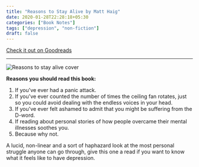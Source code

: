 ```yaml
---
title: "Reasons to Stay Alive by Matt Haig"
date: 2020-01-28T22:28:18+05:30
categories: ["Book Notes"]
tags: ["depression", "non-fiction"]
draft: false
---
```


[Check it out on Goodreads](https://www.goodreads.com/review/show/3161153699)

------------------------------------------------

![Reasons to stay alive cover](/images/reasons-to-stay-alive.webp "Reasons to stay alive cover")

**Reasons you should read this book:**

1) If you've ever had a panic attack. 
2) If you've ever counted the number of times the ceiling fan rotates, just so you could avoid dealing with the endless voices in your head. 
3) If you've ever felt ashamed to admit that you might be suffering from the D-word. 
4) If reading about personal stories of how people overcame their mental illnesses soothes you. 
5) Because why not. 

A lucid, non-linear and a sort of haphazard look at the most personal struggle anyone can go through, give this one a read if you want to know what it feels like to have depression. 
